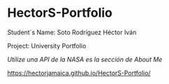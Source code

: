 # HectorS-Portfolio
Student´s Name: Soto Rodríguez Héctor Iván

Project: University Portfolio

*Utilize una API de la NASA es la sección de About Me*

https://hectorjamaica.github.io/HectorS-Portfolio/
